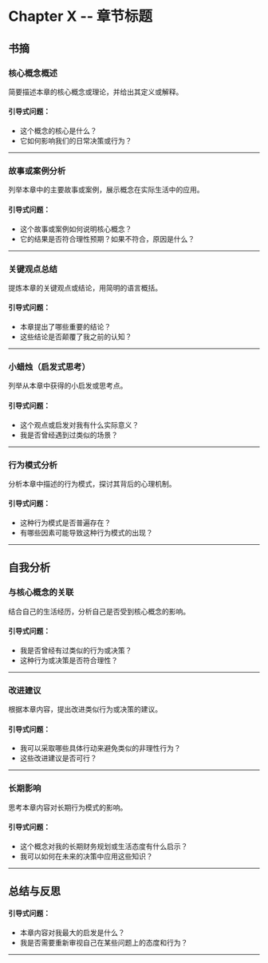 # Chapter X -- 章节标题

## 书摘

### 核心概念概述
简要描述本章的核心概念或理论，并给出其定义或解释。

#### 引导式问题：
- 这个概念的核心是什么？
- 它如何影响我们的日常决策或行为？

---

### 故事或案例分析
列举本章中的主要故事或案例，展示概念在实际生活中的应用。

#### 引导式问题：
- 这个故事或案例如何说明核心概念？
- 它的结果是否符合理性预期？如果不符合，原因是什么？

---

### 关键观点总结
提炼本章的关键观点或结论，用简明的语言概括。

#### 引导式问题：
- 本章提出了哪些重要的结论？
- 这些结论是否颠覆了我之前的认知？

---

### 小蜡烛（启发式思考）
列举从本章中获得的小启发或思考点。

#### 引导式问题：
- 这个观点或启发对我有什么实际意义？
- 我是否曾经遇到过类似的场景？

---

### 行为模式分析
分析本章中描述的行为模式，探讨其背后的心理机制。

#### 引导式问题：
- 这种行为模式是否普遍存在？
- 有哪些因素可能导致这种行为模式的出现？

---

## 自我分析

### 与核心概念的关联
结合自己的生活经历，分析自己是否受到核心概念的影响。

#### 引导式问题：
- 我是否曾经有过类似的行为或决策？
- 这种行为或决策是否符合理性？

---

### 改进建议
根据本章内容，提出改进类似行为或决策的建议。

#### 引导式问题：
- 我可以采取哪些具体行动来避免类似的非理性行为？
- 这些改进建议是否可行？

---

### 长期影响
思考本章内容对长期行为模式的影响。

#### 引导式问题：
- 这个概念对我的长期财务规划或生活态度有什么启示？
- 我可以如何在未来的决策中应用这些知识？

---

## 总结与反思

#### 引导式问题：
- 本章内容对我最大的启发是什么？
- 我是否需要重新审视自己在某些问题上的态度和行为？

---
